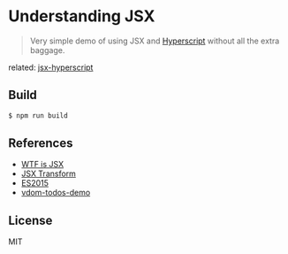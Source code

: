 # Understanding JSX

> Very simple demo of using JSX and [Hyperscript](https://github.com/dominictarr/hyperscript) without all the extra baggage.

related: [jsx-hyperscript](https://github.com/vutran/jsx-hyperscript)

## Build

````bash
$ npm run build
````

## References

- [WTF is JSX](http://www.jasonformat.com/wtf-is-jsx/)
- [JSX Transform](https://babeljs.io/docs/plugins/transform-react-jsx/)
- [ES2015](http://babeljs.io/docs/plugins/preset-es2015/)
- [vdom-todos-demo](https://github.com/giscafer/vdom-todos-demo/)

## License

MIT 
